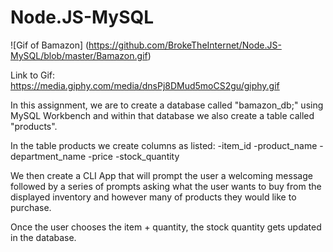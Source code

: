 # Node.JS-MySQL


![Gif of Bamazon]
(https://github.com/BrokeTheInternet/Node.JS-MySQL/blob/master/Bamazon.gif)

Link to Gif: https://media.giphy.com/media/dnsPj8DMud5moCS2gu/giphy.gif


In this assignment, we are to create a database called "bamazon_db;" using MySQL Workbench and within that database we also create a table called "products".

In the table products we create columns as listed:
-item_id
-product_name
-department_name
-price
-stock_quantity

We then create a CLI App that will prompt the user a welcoming message followed by a series of prompts asking what the user wants to buy from the displayed inventory and however many of products they would like to purchase. 

Once the user chooses the item + quantity, the stock quantity gets updated in the database.
